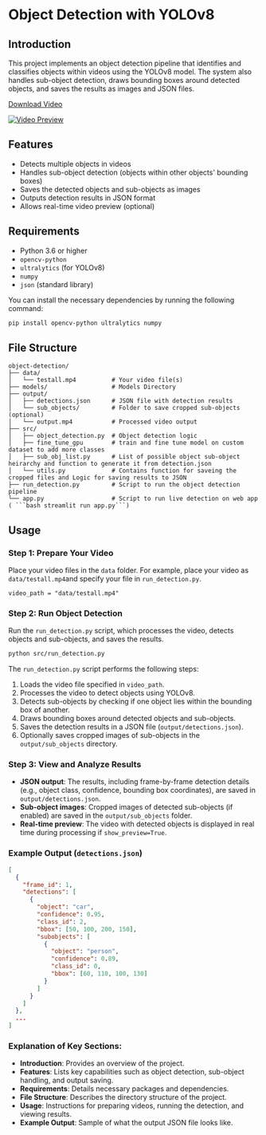 # Object Detection with YOLOv8

## Introduction
This project implements an object detection pipeline that identifies and classifies objects within videos using the YOLOv8 model. The system also handles sub-object detection, draws bounding boxes around detected objects, and saves the results as images and JSON files.

[Download Video](./output/output.mp4)

[![Video Preview](./output/output.gif)](./output/output.mp4)

## Features
- Detects multiple objects in videos
- Handles sub-object detection (objects within other objects' bounding boxes)
- Saves the detected objects and sub-objects as images
- Outputs detection results in JSON format
- Allows real-time video preview (optional)

## Requirements
- Python 3.6 or higher
- `opencv-python`
- `ultralytics` (for YOLOv8)
- `numpy`
- `json` (standard library)

You can install the necessary dependencies by running the following command:

```bash
pip install opencv-python ultralytics numpy
```

## File Structure
```
object-detection/
├── data/
│   └── testall.mp4          # Your video file(s)
├── models/                  # Models Directory
├── output/
│   ├── detections.json      # JSON file with detection results
│   └── sub_objects/         # Folder to save cropped sub-objects (optional)
│   └── output.mp4           # Processed video output
├── src/
│   ├── object_detection.py  # Object detection logic
│   ├── fine_tune_gpu        # train and fine tune model on custom dataset to add more classes
│   ├── sub_obj_list.py      # List of possible object sub-object heirarchy and function to generate it from detection.json
│   └── utils.py             # Contains function for saveing the cropped files and Logic for saving results to JSON
├── run_detection.py         # Script to run the object detection pipeline
└── app.py                   # Script to run live detection on web app ( ```bash streamlit run app.py```)
```

## Usage

### Step 1: Prepare Your Video
Place your video files in the `data` folder. For example, place your video as `data/testall.mp4`and specify your file in `run_detection.py`. 
```
video_path = "data/testall.mp4"

```

### Step 2: Run Object Detection
Run the `run_detection.py` script, which processes the video, detects objects and sub-objects, and saves the results.

```bash
python src/run_detection.py
```

The `run_detection.py` script performs the following steps:
1. Loads the video file specified in `video_path`.
2. Processes the video to detect objects using YOLOv8.
3. Detects sub-objects by checking if one object lies within the bounding box of another.
4. Draws bounding boxes around detected objects and sub-objects.
5. Saves the detection results in a JSON file (`output/detections.json`).
6. Optionally saves cropped images of sub-objects in the `output/sub_objects` directory.

### Step 3: View and Analyze Results
- **JSON output**: The results, including frame-by-frame detection details (e.g., object class, confidence, bounding box coordinates), are saved in `output/detections.json`.
- **Sub-object images**: Cropped images of detected sub-objects (if enabled) are saved in the `output/sub_objects` folder.
- **Real-time preview**: The video with detected objects is displayed in real time during processing if `show_preview=True`.


### Example Output (`detections.json`)
```json
[
  {
    "frame_id": 1,
    "detections": [
      {
        "object": "car",
        "confidence": 0.95,
        "class_id": 2,
        "bbox": [50, 100, 200, 150],
        "subobjects": [
          {
            "object": "person",
            "confidence": 0.89,
            "class_id": 0,
            "bbox": [60, 110, 100, 130]
          }
        ]
      }
    ]
  },
  ...
]
```

### Explanation of Key Sections:
- **Introduction**: Provides an overview of the project.
- **Features**: Lists key capabilities such as object detection, sub-object handling, and output saving.
- **Requirements**: Details necessary packages and dependencies.
- **File Structure**: Describes the directory structure of the project.
- **Usage**: Instructions for preparing videos, running the detection, and viewing results.
- **Example Output**: Sample of what the output JSON file looks like.
